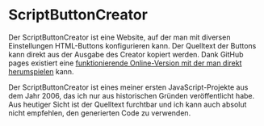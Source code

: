 ScriptButtonCreator
===================

Der ScriptButtonCreator ist eine Website, auf der man mit diversen Einstellungen HTML-Buttons konfigurieren kann. Der Quelltext der Buttons kann direkt aus der Ausgabe des Creator kopiert werden. Dank GitHub pages existiert eine [funktionierende Online-Version mit der man direkt herumspielen](//malteschmitz.github.io/sbc) kann.

Der ScriptButtonCreator ist eines meiner ersten JavaScript-Projekte aus dem Jahr 2006, das ich nur aus historischen Gründen veröffentlicht habe. Aus heutiger Sicht ist der Quelltext furchtbar und ich kann auch absolut nicht empfehlen, den generierten Code zu verwenden.
